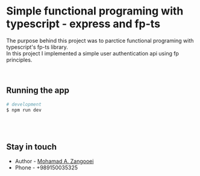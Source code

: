 # Simple functional programing with typescript - express and fp-ts

  <p >The purpose behind this project was to parctice functional programing with typescript's fp-ts library. </br>In this project I implemented a simple user authentication api using fp principles.</p>
<p align="center">

</br>

## Running the app

```bash
# development
$ npm run dev
```

</br></br>

## Stay in touch

- Author - [Mohamad A. Zangooei](https://github.com/moAmza)
- Phone - +989150035325

</br></br></br>
